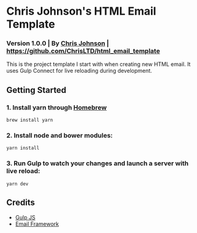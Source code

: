 # Chris Johnson's HTML Email Template
### Version 1.0.0 | By [Chris Johnson](http://chrisltd.com) | https://github.com/ChrisLTD/html_email_template

This is the project template I start with when creating new HTML email. It uses Gulp Connect for live reloading during development.

## Getting Started

### 1. Install yarn through [Homebrew](https://brew.sh/)

```
brew install yarn
```

### 2. Install node and bower modules:

```
yarn install
```

### 3. Run Gulp to watch your changes and launch a server with live reload:
```
yarn dev
```

## Credits
* [Gulp JS](http://gulpjs.com)
* [Email Framework](https://github.com/g13nn/Email-Framework)